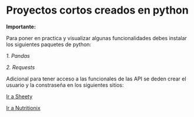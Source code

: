 # Proyectos cortos creados en python

**Importante:**

Para poner en practica y visualizar algunas funcionalidades debes instalar los siguientes paquetes de python:

_1. Pandas_

_2. Requests_

Adicional para tener acceso a las funcionales de las API se deden crear el usuario y la constraseña en los siguientes sitios:

[Ir a Sheety](https://sheety.co)

[Ir a Nutritionix](https://www.nutritionix.com/)
